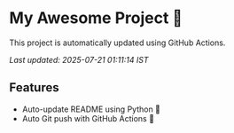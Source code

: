 # My Awesome Project 🚀

This project is automatically updated using GitHub Actions.

_Last updated: 2025-07-21 01:11:14 IST_

## Features
- Auto-update README using Python 🐍
- Auto Git push with GitHub Actions 🤖
